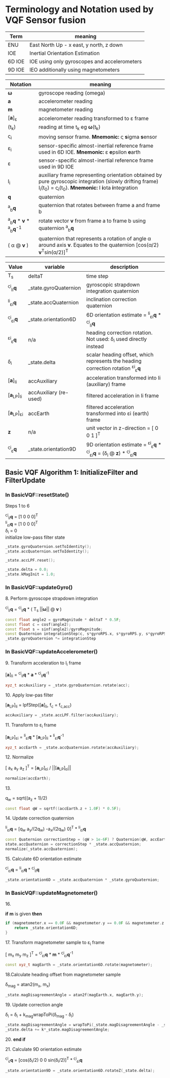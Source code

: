 # Terminology and Notation used by VQF Sensor fusion

| Term | meaning |
| ---- | ------- |
| ENU | East North Up - x east, y north, z down |
| IOE | Inertial Orientation Estimation |
| 6D IOE | IOE using only gyroscopes and accelerometers |
| 9D IOE | IEO additionally using magnetometers |

| Notation | meaning |
| -------- | ------- |
| **ω** | gyroscope reading (omega) |
| **a** | accelerometer reading |
| **m** | magnetometer reading |
| [**a**]<sub>ε</sub> | accelerometer reading transformed to ε frame |
| (t<sub>k</sub>) | reading at time t<sub>k</sub> eg **ω**(t<sub>k</sub>) |
| ς<sub>i</sub> | moving sensor frame. **Mnemonic:** ς **s**igma **s**ensor|
| ε<sub>i</sub> | sensor-specific almost-inertial reference frame used in 6D IOE. **Mnemonic:** ε **e**psilon **e**arth |
| ε | sensor-specific almost-inertial reference frame used in 9D IOE |
| Ι<sub>i</sub> | auxiliary frame representing orientation obtained by pure gyroscopic integration (slowly drifting frame) Ι<sub>i</sub>(t<sub>0</sub>) = ς<sub>i</sub>(t<sub>0</sub>). **Mnemonic:** Ι **i**ota **i**ntegration|
| **q** | quaternion |
| <sup>a</sup><sub>b</sub>**q** | quaternion that rotates between frame a and frame b|
| <sup>a</sup><sub>b</sub>**q** \* **v** \* <sup>a</sup><sub>b</sub>**q**<sup>-1</sup> | rotate vector **v** from frame a to frame b using quaternion <sup>a</sup><sub>b</sub>**q** |
| ( α @ **v** ) | quaternion that represents a rotation of angle α around axis **v**. Equates to the quaternion [cos(α/2) **v**<sup>T</sup>sin(α/2)]<sup>T</sup> |

| Value    | variable | description |
| -------- | -------- | ----------- |
| T<sub>s</sub> | deltaT | time step |
| <sup>ςi</sup><sub>Ιi</sub>**q** | _state.gyroQuaternion |gyroscopic strapdown integration quaternion |
| <sup>Ii</sup><sub>εi</sub>**q** | _state.accQuaternion |inclination correction quaternion |
| <sup>ςi</sup><sub>εi</sub>**q** | _state.orientation6D |6D orientation estimate  = <sup>Ii</sup><sub>εi</sub>**q** * <sup>ςi</sup><sub>Ιi</sub>**q** |
| <sup>εi</sup><sub>ε</sub>**q** | n/a | heading correction rotation. Not used: δ<sub>i</sub> used directly instead |
| δ<sub>i</sub> | _state.delta |scalar heading offset, which represents the heading correction rotation <sup>εi</sup><sub>ε</sub>**q** |
| [**a**]<sub>Ιi</sub> | accAuxiliary | acceleration transformed into Ιi (auxiliary) frame |
| [**a**<sub>LP</sub>]<sub>Ιi</sub> | accAuxiliary (re-used) | filtered acceleration in Ιi frame |
| [**a**<sub>LP</sub>]<sub>εi</sub> | accEarth | filtered acceleration transformed into εi (earth) frame|
| **z** | n/a | unit vector in z-direction = [ 0 0 1 ]<sup>T</sup> |
| <sup>ςi</sup><sub>ε</sub>**q** | _state.orientation9D| 9D orientation estimate = <sup>εi</sup><sub>ε</sub>**q** \* <sup>ςi</sup><sub>εi</sub>**q** = (δ<sub>i</sub> @ **z**) * <sup>ςi</sup><sub>εi</sub>**q** |

## Basic VQF Algorithm 1: **InitializeFilter** and **FilterUpdate**

### In BasicVQF::resetState()

Steps 1 to 6

<sup>ςi</sup><sub>Ιi</sub>**q** = [1 0 0 0]<sup>T</sup><br>
<sup>Ii</sup><sub>εi</sub>**q** = [1 0 0 0]<sup>T</sup><br>
δ<sub>i</sub> = 0<br>
initialize low-pass filter state

```cpp
_state.gyroQuaternion.setToIdentity();
_state.accQuaternion.setToIdentity();

_state.accLPF.reset();

_state.delta = 0.0;
_state.kMagInit = 1.0;
```

### In BasicVQF::updateGyro()

8\. Perform gyroscope strapdown integration

<sup>ςi</sup><sub>Ιi</sub>**q** = <sup>ςi</sup><sub>Ιi</sub>**q** * ( T<sub>s</sub> ||**ω**|| @ **v** )

```cpp
const float angle2 = gyroMagnitude * deltaT * 0.5F;
const float c = cosf(angle2);
const float s = sinf(angle2)/gyroMagnitude;
const Quaternion integrationStep(c, s*gyroRPS.x, s*gyroRPS.y, s*gyroRPS.z);
_state.gyroQuaternion *= integrationStep
```

### In BasicVQF::updateAccelerometer()

9\. Transform acceleration to Ι<sub>i</sub> frame

[**a**]<sub>Ιi</sub> = <sup>ςi</sup><sub>Ιi</sub>**q** \* **a** \* <sup>ςi</sup><sub>Ιi</sub>**q**<sup>-1</sup>

```cpp
xyz_t accAuxiliary = _state.gyroQuaternion.rotate(acc);
```

10\. Apply low-pas filter

[**a**<sub>LP</sub>]<sub>Ιi</sub> = lpfStep([**a**]<sub>Ιi</sub>, f<sub>c</sub> = f<sub>c,acc</sub>)

```cpp
accAuxiliary = _state.accLPF.filter(accAuxiliary);
```

11\. Transform to ε<sub>i</sub> frame

[**a**<sub>LP</sub>]<sub>εi</sub> = <sup>Ιi</sup><sub>εi</sub>**q** \* [**a**<sub>LP</sub>]<sub>Ιi</sub> \* <sup>Ιi</sup><sub>εi</sub>**q**<sup>-1</sup>

```cpp
xyz_t accEarth = _state.accQuaternion.rotate(accAuxiliary);
```

12\. Normalize

[ a<sub>x</sub> a<sub>y</sub> a<sub>z</sub> ]<sup>T</sup> = [**a**<sub>LP</sub>]<sub>εi</sub> / ||[**a**<sub>LP</sub>]<sub>εi</sub>||

```cpp
normalize(accEarth);
```

13\.

q<sub>w</sub> = sqrt((a<sub>z</sub> + 1)/2)

```cpp
const float qW = sqrtf((accEarth.z + 1.0F) * 0.5F);
```

14\. Update correction quaternion

<sup>Ii</sup><sub>εi</sub>**q** = [q<sub>w</sub> a<sub>y</sub>/(2q<sub>w</sub>) -a<sub>x</sub>/(2q<sub>w</sub>) 0]<sup>T</sup> * <sup>Ii</sup><sub>εi</sub>**q**

```cpp
const Quaternion correctionStep = (qW > 1e-6F) ? Quaternion(qW, accEarth.y/(2.0F*qW), -accEarth.x/(2.0F*qW), 0) : Quaternion(0.0F, 1.0F, 0.0F, 0.0F);
state.accQuaternion = correctionStep * _state.accQuaternion;
normalize(_state.accQuaternion);
```

15\. Calculate 6D orientation estimate

<sup>ςi</sup><sub>εi</sub>**q** = <sup>Ii</sup><sub>εi</sub>**q** \* <sup>ςi</sup><sub>Ii</sub>**q**

```cpp
_state.orientation6D = _state.accQuaternion * _state.gyroQuaternion;
```

### In BasicVQF::updateMagnetometer()

16\.

**if** **m** is given **then**

```cpp
if (magnetometer.x == 0.0F && magnetometer.y == 0.0F && magnetometer.z == 0.0F) {
    return _state.orientation6D;
}
```

17\. Transform magnetometer sample to ε<sub>i</sub> frame

[ m<sub>x</sub> m<sub>y</sub> m<sub>z</sub> ]<sup>T</sup> = <sup>ςi</sup><sub>εi</sub>**q** \* **m** \* <sup>ςi</sup><sub>εi</sub>**q**<sup>-1</sup>

```cpp
const xyz_t magEarth = _state.orientation6D.rotate(magnetometer);
```

18\.Calculate heading offset from magnetometer sample

δ<sub>mag</sub> = atan2(m<sub>x</sub>, m<sub>x</sub>)

```cpp
_state.magDisagreementAngle = atan2f(magEarth.x, magEarth.y);
```

19\. Update correction angle

δ<sub>i</sub> = δ<sub>i</sub> + k<sub>mag</sub>wrapToPi(δ<sub>mag</sub> - δ<sub>i</sub>)

```cpp
_state.magDisagreementAngle = wrapToPi(_state.magDisagreementAngle - _state.delta);
_state.delta += k*_state.magDisagreementAngle;
```

20\.
**end if**


21\. Calculate 9D orientation estimate

<sup>ςi</sup><sub>ε</sub>**q** = [cos(δ<sub>i</sub>/2) 0 0 sin(δ<sub>i</sub>/2)]<sup>T</sup> * <sup>ςi</sup><sub>εi</sub>**q**

```cpp
_state.orientation9D = _state.orientation6D.rotateZ(_state.delta);
```
